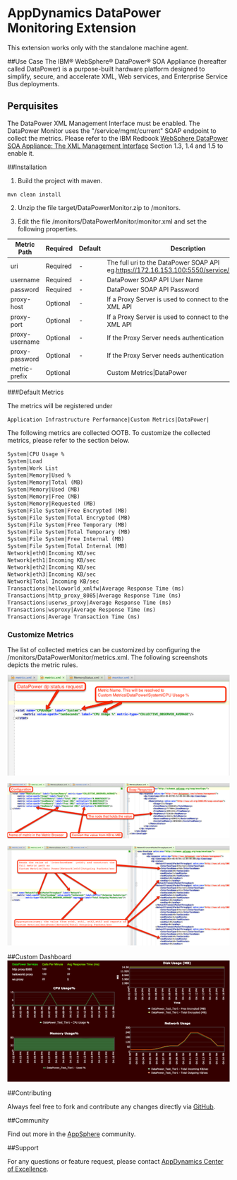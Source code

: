 # AppDynamics DataPower Monitoring Extension

This extension works only with the standalone machine agent.

##Use Case
The IBM® WebSphere® DataPower® SOA Appliance (hereafter called DataPower) is a purpose-built hardware platform designed to simplify, secure, and accelerate XML, Web services, and Enterprise Service Bus deployments.

## Perquisites
The DataPower XML Management Interface must be enabled. The DataPower Monitor uses the "/service/mgmt/current" SOAP endpoint to collect the metrics.
Please refer to the IBM Redbook [WebSphere DataPower SOA Appliance: The XML Management Interface](http://www.redbooks.ibm.com/redpapers/pdfs/redp4446.pdf) Section 1.3, 1.4 and 1.5 to enable it. 

##Installation
1. Build the project with maven.
```
mvn clean install
```
2. Unzip the file target/DataPowerMonitor.zip to <MachineAgentDir>/monitors.

3. Edit the file <MachineAgentDir>/monitors/DataPowerMonitor/monitor.xml and set the following properties.

| Metric Path  | Required  | Default  | Description|
| ---------------------------- | ------------- | ------------- | ------------- |
| uri | Required | - | The full uri to the DataPower SOAP API eg.https://172.16.153.100:5550/service/mgmt/current |
| username | Required | - | DataPower SOAP API User Name  |
| password | Required | - | DataPower SOAP API Password |
| proxy-host | Optional | - | If a Proxy Server is used to connect to the DataPower XML API |
| proxy-port | Optional | - | If a Proxy Server is used to connect to the DataPower XML API |
| proxy-username | Optional | - | If the Proxy Server needs authentication |
| proxy-password | Optional | - | If the Proxy Server needs authentication |
| metric-prefix | Optional | |  Custom Metrics&#124;DataPower |


###Default Metrics

The metrics will be registered under 
```
Application Infrastructure Performance|Custom Metrics|DataPower|
```
The following metrics are collected OOTB. To customize the collected metrics, please refer to the section below.
```
System|CPU Usage %
System|Load 
System|Work List
System|Memory|Used %
System|Memory|Total (MB)
System|Memory|Used (MB)
System|Memory|Free (MB)
System|Memory|Requested (MB)
System|File System|Free Encrypted (MB)
System|File System|Total Encrypted (MB)
System|File System|Free Temporary (MB)
System|File System|Total Temporary (MB)
System|File System|Free Internal (MB)
System|File System|Total Internal (MB)
Network|eth0|Incoming KB/sec
Network|eth1|Incoming KB/sec
Network|eth2|Incoming KB/sec
Network|eth3|Incoming KB/sec
Network|Total Incoming KB/sec
Transactions|helloworld_xmlfw|Average Response Time (ms)
Transactions|http_proxy_8085|Average Response Time (ms)
Transactions|userws_proxy|Average Response Time (ms)
Transactions|wsproxy|Average Response Time (ms)
Transactions|Average Transaction Time (ms)
```

### Customize Metrics

The list of collected metrics can be customized by configuring the <MachineAgent>/monitors/DataPowerMonitor/metrics.xml. The following screenshots depicts the metric rules.

![](https://raw.githubusercontent.com/Appdynamics/datapower-monitoring-extension/master/wiki/images/datapower_conf_00.png?token=5995632__eyJzY29wZSI6IlJhd0Jsb2I6QXBwZHluYW1pY3MvZGF0YXBvd2VyLW1vbml0b3JpbmctZXh0ZW5zaW9uL21hc3Rlci93aWtpL2ltYWdlcy9kYXRhcG93ZXJfY29uZl8wMC5wbmciLCJleHBpcmVzIjoxNDAwNjk0NjMxfQ%3D%3D--04675c0498c1236238f40d4836f20568aea807ec)

![](https://raw.githubusercontent.com/Appdynamics/datapower-monitoring-extension/master/wiki/images/datapower_conf_01.png?token=5995632__eyJzY29wZSI6IlJhd0Jsb2I6QXBwZHluYW1pY3MvZGF0YXBvd2VyLW1vbml0b3JpbmctZXh0ZW5zaW9uL21hc3Rlci93aWtpL2ltYWdlcy9kYXRhcG93ZXJfY29uZl8wMS5wbmciLCJleHBpcmVzIjoxNDAwNjk0NzAwfQ%3D%3D--56b3b98b25474f43132639e1c3c3ef115e9e8b9e)

![](https://raw.githubusercontent.com/Appdynamics/datapower-monitoring-extension/master/wiki/images/datapower_conf_02.png?token=5995632__eyJzY29wZSI6IlJhd0Jsb2I6QXBwZHluYW1pY3MvZGF0YXBvd2VyLW1vbml0b3JpbmctZXh0ZW5zaW9uL21hc3Rlci93aWtpL2ltYWdlcy9kYXRhcG93ZXJfY29uZl8wMi5wbmciLCJleHBpcmVzIjoxNDAwNjk0NzI5fQ%3D%3D--b4474195f029021a9eb4cfd32ec5545b699d75a3)

##Custom Dashboard
![](https://raw.githubusercontent.com/Appdynamics/datapower-monitoring-extension/master/wiki/images/custom_dashboard.png?token=5995632__eyJzY29wZSI6IlJhd0Jsb2I6QXBwZHluYW1pY3MvZGF0YXBvd2VyLW1vbml0b3JpbmctZXh0ZW5zaW9uL21hc3Rlci93aWtpL2ltYWdlcy9jdXN0b21fZGFzaGJvYXJkLnBuZyIsImV4cGlyZXMiOjE0MDA2OTQ4NTR9--d7af0d55b8d526ffe2f58f6d9a09241b637d5fc1)

##Contributing

Always feel free to fork and contribute any changes directly via [GitHub](https://github.com/Appdynamics/datapower-monitoring-extension).

##Community

Find out more in the [AppSphere](http://appsphere.appdynamics.com/t5/Extensions/Apache-Monitoring-Extension/idi-p/753) community.

##Support

For any questions or feature request, please contact [AppDynamics Center of Excellence](mailto:help@appdynamics.com).
